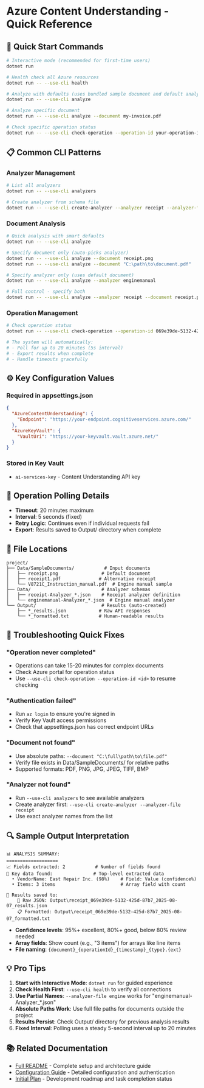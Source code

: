 # Azure Content Understanding - Quick Reference

## 🚀 Quick Start Commands

```bash
# Interactive mode (recommended for first-time users)
dotnet run

# Health check all Azure resources
dotnet run -- --use-cli health

# Analyze with defaults (uses bundled sample document and default analyzer)
dotnet run -- --use-cli analyze

# Analyze specific document
dotnet run -- --use-cli analyze --document my-invoice.pdf

# Check specific operation status
dotnet run -- --use-cli check-operation --operation-id your-operation-id-here
```

## 📋 Common CLI Patterns

### Analyzer Management
```bash
# List all analyzers
dotnet run -- --use-cli analyzers

# Create analyzer from schema file
dotnet run -- --use-cli create-analyzer --analyzer receipt --analyzer-file receipt.json
```

### Document Analysis
```bash
# Quick analysis with smart defaults
dotnet run -- --use-cli analyze

# Specify document only (auto-picks analyzer)
dotnet run -- --use-cli analyze --document receipt.png
dotnet run -- --use-cli analyze --document "C:\path\to\document.pdf"

# Specify analyzer only (uses default document)
dotnet run -- --use-cli analyze --analyzer enginemanual

# Full control - specify both
dotnet run -- --use-cli analyze --analyzer receipt --document receipt.png
```

### Operation Management
```bash
# Check operation status
dotnet run -- --use-cli check-operation --operation-id 069e39de-5132-425d-87b7-9f84cd4317f5

# The system will automatically:
# - Poll for up to 20 minutes (5s interval)
# - Export results when complete
# - Handle timeouts gracefully
```

## ⚙️ Key Configuration Values

### Required in appsettings.json
```json
{
  "AzureContentUnderstanding": {
    "Endpoint": "https://your-endpoint.cognitiveservices.azure.com/"
  },
  "AzureKeyVault": {
    "VaultUri": "https://your-keyvault.vault.azure.net/"
  }
}
```

### Stored in Key Vault
- `ai-services-key` - Content Understanding API key

## 🔄 Operation Polling Details

- **Timeout**: 20 minutes maximum
- **Interval**: 5 seconds (fixed)
- **Retry Logic**: Continues even if individual requests fail
- **Export**: Results saved to Output/ directory when complete

## 📁 File Locations

```
project/
├── Data/SampleDocuments/           # Input documents
│   ├── receipt.png                # Default document
│   ├── receipt1.pdf              # Alternative receipt
│   └── V8721C_Instruction_manual.pdf  # Engine manual sample
├── Data/                          # Analyzer schemas
│   ├── receipt-Analyzer_*.json    # Receipt analyzer definition
│   └── enginemanual-Analyzer_*.json  # Engine manual analyzer
└── Output/                        # Results (auto-created)
    ├── *_results.json            # Raw API responses
    └── *_formatted.txt           # Human-readable results
```

## 🚨 Troubleshooting Quick Fixes

### "Operation never completed"
- Operations can take 15-20 minutes for complex documents
- Check Azure portal for operation status
- Use `--use-cli check-operation --operation-id <id>` to resume checking

### "Authentication failed"
- Run `az login` to ensure you're signed in
- Verify Key Vault access permissions
- Check that appsettings.json has correct endpoint URLs

### "Document not found"
- Use absolute paths: `--document "C:\full\path\to\file.pdf"`
- Verify file exists in Data/SampleDocuments/ for relative paths
- Supported formats: PDF, PNG, JPG, JPEG, TIFF, BMP

### "Analyzer not found"  
- Run `--use-cli analyzers` to see available analyzers
- Create analyzer first: `--use-cli create-analyzer --analyzer-file receipt`
- Use exact analyzer names from the list

## 🔍 Sample Output Interpretation

```
📊 ANALYSIS SUMMARY:
===================
📈 Fields extracted: 2           # Number of fields found
🔑 Key data found:               # Top-level extracted data
  • VendorName: East Repair Inc. (98%)    # Field: Value (confidence%)
  • Items: 3 items                        # Array field with count

📁 Results saved to:
    📄 Raw JSON: Output\receipt_069e39de-5132-425d-87b7_2025-08-07_results.json
    📋 Formatted: Output\receipt_069e39de-5132-425d-87b7_2025-08-07_formatted.txt
```

- **Confidence levels**: 95%+ excellent, 80%+ good, below 80% review needed
- **Array fields**: Show count (e.g., "3 items") for arrays like line items
- **File naming**: `{document}_{operationId}_{timestamp}_{type}.{ext}`

## 💡 Pro Tips

1. **Start with Interactive Mode**: `dotnet run` for guided experience
2. **Check Health First**: `--use-cli health` to verify all connections
3. **Use Partial Names**: `--analyzer-file engine` works for "enginemanual-Analyzer_*.json"  
4. **Absolute Paths Work**: Use full file paths for documents outside the project
5. **Results Persist**: Check Output/ directory for previous analysis results
6. **Fixed Interval**: Polling uses a steady 5-second interval up to 20 minutes

## 📚 Related Documentation

- [Full README](../README.md) - Complete setup and architecture guide
- [Configuration Guide](CONFIGURATION.md) - Detailed configuration and authentication
- [Initial Plan](initial_plan.md) - Development roadmap and task completion status
